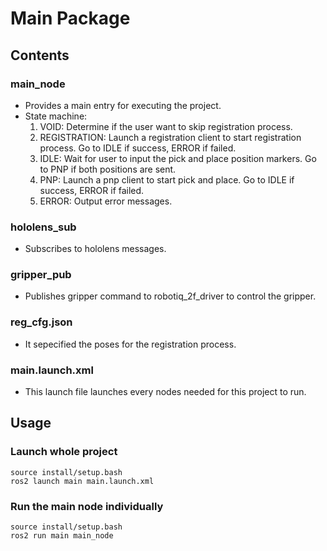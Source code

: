 # Main Package

## Contents
### main_node 
- Provides a main entry for executing the project.
- State machine: 
    1. VOID: Determine if the user want to skip registration process.
    2. REGISTRATION: Launch a registration client to start registration process. Go to IDLE if success, ERROR if failed.
    3. IDLE: Wait for user to input the pick and place position markers. Go to PNP if both positions are sent.
    4. PNP: Launch a pnp client to start pick and place. Go to IDLE if success, ERROR if failed.
    5. ERROR: Output error messages.

### hololens_sub
- Subscribes to hololens messages.

### gripper_pub
- Publishes gripper command to robotiq_2f_driver to control the gripper.

### reg_cfg.json
- It sepecified the poses for the registration process.

### main.launch.xml
- This launch file launches every nodes needed for this project to run.

## Usage
### Launch whole project
```
source install/setup.bash
ros2 launch main main.launch.xml
```

### Run the main node individually
```
source install/setup.bash
ros2 run main main_node
```

